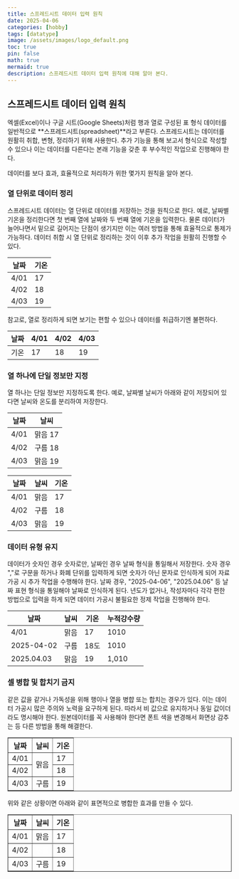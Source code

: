 ```yaml
---
title: 스프레드시트 데이터 입력 원칙
date: 2025-04-06 
categories: [hobby]
tags: [datatype]
image: /assets/images/logo_default.png
toc: true
pin: false
math: true
mermaid: true
description: 스프레드시트 데이터 입력 원칙에 대해 알아 본다.
---
```


## 스프레드시트 데이터 입력 원칙

엑셀(Excel)이나 구글 시트(Google Sheets)처럼 행과 열로 구성된 표 형식 데이터를 일반적으로 **스프레드시트(spreadsheet)**라고 부른다. 스프레드시트는 데이터를 원활히 취합, 변형, 정리하기 위해 사용한다. 추가 기능을 통해 보고서 형식으로 작성할 수 있으나 이는 데이터를 다른다는 본래 기능을 갖춘 후 부수적인 작업으로 진행해야 한다.

데이터를 보다 효과, 효율적으로 처리하가 위한 몇가지 원칙을 알아 본다.

### 열 단위로 데이터 정리

스프레드시트 데이터는 열 단위로 데이터를 저장하는 것을 원칙으로 한다. 예로, 날짜별 기온을 정리한다면 첫 번째 열에 날짜와 두 번째 열에 기온을 입력한다. 물론 데이터가 늘어나면서 밑으로 길어지는 단점이 생기지만 이는 여러 방법을 통해 효율적으로 통제가 가능하다. 데이터 취합 시 열 단위로 정리하는 것이 이후 추가 작업을 원활히 진행할 수 있다.

날짜|기온
-|-
4/01|17
4/02|18
4/03|19

참고로, 열로 정리하게 되면 보기는 편할 수 있으나 데이터를 취급하기엔 불편하다.

날짜|4/01|4/02|4/03
-|-|-|-
기온|17|18|19

### 열 하나에 단일 정보만 지정

열 하나는 단일 정보만 지정하도록 한다. 예로, 날짜별 날씨가 아래와 같이 저장되어 있다면 날씨와 온도를 분리하여 저장한다.

날짜|날씨
-|-
4/01|맑음 17
4/02|구름 18
4/03|맑음 19

날짜|날씨|기온
-|-|-
4/01|맑음|17
4/02|구름|18
4/03|맑음|19


### 데이터 유형 유지

데이터가 숫자인 경우 숫자로만, 날짜인 경우 날짜 형식을 통일해서 저장한다. 숫자 경우 ","로 구문을 하거나 화폐 단위를 입력하게 되면 숫자가 아닌 문자로 인식하게 되어 자료 가공 시 추가 작업을 수행해야 한다. 날짜 경우, "2025-04-06", "2025.04.06" 등 날짜 표현 형식을 통일해야 날짜로 인식하게 된다. 년도가 없거나, 작성자마다 각각 편한 방법으로 입력을 하게 되면 데이터 가공시 불필요한 정제 작업을 진행해야 한다. 

날짜|날씨|기온|누적강수량
-|-|-|-
4/01|맑음|17|1010
2025-04-02|구름|18도|1010
2025.04.03|맑음|19|1,010

### 셀 병합 및 합치기 금지

같은 값을 같거나 가독성을 위해 행이나 열을 병햡 또는 합치는 경우가 있다. 이는 데이터 가공시 많은 주의와 노력을 요구하게 된다. 따라서 비 값으로 유지하거나 동일 값이더라도 명시해야 한다. 원본데이터를 꼭 사용해야 한다면 폰트 색을 변경해서 화면상 감추는 등 다른 방법을 통해 해결한다.

<table border="1">
  <thead>
    <tr>
      <th>날짜</th>
      <th>날씨</th>
      <th>기온</th>
    </tr>
  </thead>
  <tbody>
    <tr>
      <td>4/01</td>
      <td rowspan="2">맑음</td>
      <td>17</td>
    </tr>
    <tr>
      <td>4/02</td>
      <td>18</td>
    </tr>
    <tr>
      <td>4/03</td>
      <td>구름</td>
      <td>19</td>
    </tr>
  </tbody>
</table>

위와 같은 상황이면 아래와 같이 표면적으로 병합한 효과를 만들 수 있다.

<table border="1" cellspacing="0" cellpadding="5" style="border-collapse: collapse;">
  <thead>
    <tr>
      <th>날짜</th>
      <th>날씨</th>
      <th>기온</th>
    </tr>
  </thead>
  <tbody>
    <tr>
      <td>4/01</td>
      <td style="border-bottom: none;">맑음</td>
      <td>17</td>
    </tr>
    <tr>
      <td>4/02</td>
      <td style="color: white;">맑음</td>
      <td>18</td>
    </tr>
    <tr>
      <td>4/03</td>
      <td>구름</td>
      <td>19</td>
    </tr>
  </tbody>
</table>









